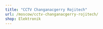 ```yaml
---
title: "CCTV Changanacgerry Rojitech"
url: /moscow/cctv-changanacgerry-rojitech/
shop: Elektronik
---
```

